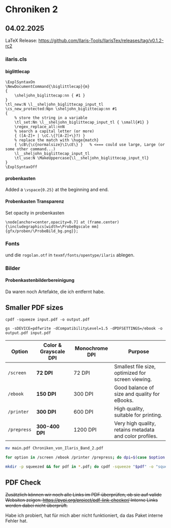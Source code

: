 # Chroniken 2

## 04.02.2025

LaTeX Release: https://github.com/Ilaris-Tools/IlarisTex/releases/tag/v0.1.2-rc2

### ilaris.cls

#### biglittlecap

```
\ExplSyntaxOn
\NewDocumentCommand{\biglittlecap}{m}
{
    \sheljohn_biglittecap:nn { #1 }
}
\tl_new:N \l__sheljohn_biglittecap_input_tl
\cs_new_protected:Npn \sheljohn_biglittecap:nn #1
{
    % store the string in a variable   
    \tl_set:Nn \l__sheljohn_biglittecap_input_tl { \small{#1} }
    \regex_replace_all:nnN
    % search a capital letter (or more)
    { ([A-Z]+ | \cC.\{?[A-Z]+\}?) }
    % replace the match with \huge{match}
    { \cB\{\c{normalsize}\1\cE\} }   % <=== could use large, Large (or some other command...)
    \l__sheljohn_biglittecap_input_tl
    \tl_use:N \MakeUppercase{\l__sheljohn_biglittecap_input_tl}
}
\ExplSyntaxOff
```

#### probenkasten 

Added a `\vspace{0.25}` at the beginning and end.

#### Probenkasten Transparenz

Set opacity in probenkasten

`\node[anchor=center,opacity=0.7] at (frame.center) {\includegraphics[width=\ProbeBgscale mm]{gfx/proben/\ProbeBild_bg.png}};`

### Fonts

und die `rogolan.otf` in `texmf/fonts/opentype/ilaris` ablegen.

### Bilder
#### Probenkastenbilderbereinigung

Da waren noch Artefakte, die ich entfernt habe.

## Smaller PDF sizes

`cpdf -squeeze input.pdf -o output.pdf`

`gs -sDEVICE=pdfwrite -dCompatibilityLevel=1.5 -dPDFSETTINGS=/ebook -o output.pdf input.pdf`

| Option      | Color & Grayscale DPI | Monochrome DPI | Purpose |
|------------|----------------------|---------------|---------|
| `/screen`  | **72 DPI**            | 72 DPI        | Smallest file size, optimized for screen viewing. |
| `/ebook`   | **150 DPI**           | 300 DPI       | Good balance of size and quality for eBooks. |
| `/printer` | **300 DPI**           | 600 DPI       | High quality, suitable for printing. |
| `/prepress`| **300-400 DPI**       | 1200 DPI      | Very high quality, retains metadata and color profiles. |

```sh
mv main.pdf Chroniken_von_Ilaris_Band_2.pdf

for option in /screen /ebook /printer /prepress; do dpi=$(case $option in /screen) echo 72 ;; /ebook) echo 150 ;; /printer) echo 300 ;; /prepress) echo 300-400 ;; esac); output="Chroniken_von_Ilaris_Band_2.pdf_${option//\//_}_${dpi}.pdf"; gs -sDEVICE=pdfwrite -dCompatibilityLevel=1.5 -dPDFSETTINGS=$option -o "$output" Chroniken_von_Ilaris_Band_2.pdf; done

mkdir -p squeezed && for pdf in *.pdf; do cpdf -squeeze "$pdf" -o "squeezed/$pdf"; done
```

## PDF Check

~~Zusätzlich können wir noch alle Links im PDF überprüfen, ob sie auf valide Websiten zeigen: https://pypi.org/project/pdf-link-checker/ Interne Links werden dabei nicht überprüft.~~

Habe ich probiert, hat für mich aber nicht funktioniert, da das Paket interne Fehler hat.